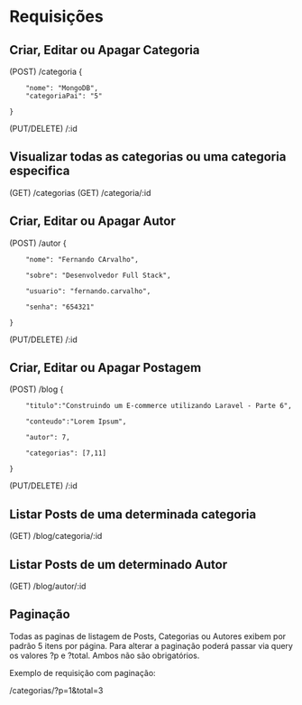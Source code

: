 # Requisições #

## Criar, Editar ou Apagar Categoria

(POST) /categoria
    {

        "nome": "MongoDB",
        "categoriaPai": "5"

    }

(PUT/DELETE) /:id



## Visualizar todas as categorias ou uma categoria especifica

(GET) /categorias
(GET) /categoria/:id

## Criar, Editar ou Apagar Autor

(POST) /autor
    {
        
        "nome": "Fernando CArvalho",
        
        "sobre": "Desenvolvedor Full Stack",
        
        "usuario": "fernando.carvalho",
        
        "senha": "654321"

    }

(PUT/DELETE) /:id



## Criar, Editar ou Apagar Postagem

(POST) /blog
    {
        
        "titulo":"Construindo um E-commerce utilizando Laravel - Parte 6",
        
        "conteudo":"Lorem Ipsum",
        
        "autor": 7,
        
        "categorias": [7,11]

    }

(PUT/DELETE) /:id



## Listar Posts de uma determinada categoria

(GET) /blog/categoria/:id


## Listar Posts de um determinado Autor

(GET) /blog/autor/:id

## Paginação

Todas as paginas de listagem de Posts, Categorias ou Autores exibem por padrão 5 itens por página. Para alterar a paginação poderá passar via query os valores ?p e ?total. Ambos não são obrigatórios.

Exemplo de requisição com paginação:

/categorias/?p=1&total=3